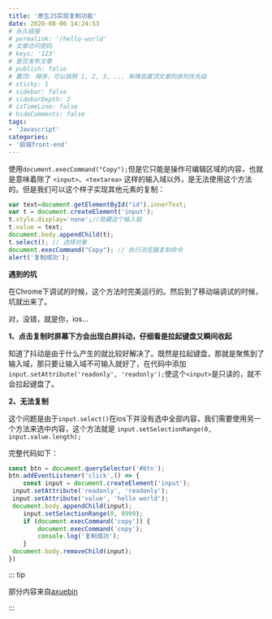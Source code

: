 ```yaml
---
title: '原生JS实现复制功能'
date: 2020-08-06 14:24:53
# 永久链接
# permalink: '/hello-world'
# 文章访问密码
# keys: '123'
# 是否发布文章
# publish: false
# 置顶: 降序，可以按照 1, 2, 3, ... 来降低置顶文章的排列优先级
# sticky: 1
# sidebar: false
# sidebarDepth: 2
# isTimeLine: false
# hideComments: false
tags:
- 'Javascript'
categories:
- '前端front-end'
---
```






使用`document.execCommand("Copy");`但是它只能是操作可编辑区域的内容，也就是意味着除了 `<input>`、`<textarea>` 这样的输入域以外，是无法使用这个方法的。但是我们可以这个样子实现其他元素的复制：

```Javascript
var text=document.getElementById("id").innerText;
var t = document.createElement('input');
t.style.display='none';//隐藏这个输入框
t.value = text;
document.body.appendChild(t);
t.select(); // 选择对象
document.execCommand("Copy"); // 执行浏览器复制命令
alert('复制成功');
```



**遇到的坑**

在Chrome下调试的时候，这个方法时完美运行的。然后到了移动端调试的时候，坑就出来了。

对，没错，就是你，ios...

**1、点击复制时屏幕下方会出现白屏抖动，仔细看是拉起键盘又瞬间收起**

知道了抖动是由于什么产生的就比较好解决了。既然是拉起键盘，那就是聚焦到了输入域，那只要让输入域不可输入就好了，在代码中添加`input.setAttribute('readonly', 'readonly');`使这个`<input>`是只读的，就不会拉起键盘了。

**2、无法复制**

这个问题是由于`input.select()`在ios下并没有选中全部内容，我们需要使用另一个方法来选中内容，这个方法就是 `input.setSelectionRange(0, input.value.length);`

完整代码如下：

```javascript
const btn = document.querySelector('#btn');
btn.addEventListener('click',() => {
	const input = document.createElement('input');
 input.setAttribute('readonly', 'readonly');
 input.setAttribute('value', 'hello world');
 document.body.appendChild(input);
	input.setSelectionRange(0, 9999);
	if (document.execCommand('copy')) {
		document.execCommand('copy');
		console.log('复制成功');
	}
 document.body.removeChild(input);
})
```



::: tip

部分内容来自[axuebin](https://github.com/axuebin/articles/issues/26)

:::